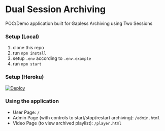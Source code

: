 # Dual Session Archiving
POC/Demo application built for Gapless Archiving using Two Sessions

### Setup (Local)
1. clone this repo
2. run `npm install`
3. setup `.env` according to `.env.example`
4. run `npm start`

### Setup (Heroku)
[![Deploy](https://www.herokucdn.com/deploy/button.svg)](https://heroku.com/deploy?template=https://github.com/nexmo-se/dual-session-archive)

### Using the application
- User Page: `/`
- Admin Page (with controls to start/stop/restart archiving): `/admin.html`
- Video Page (to view archived playlist): `/player.html`
